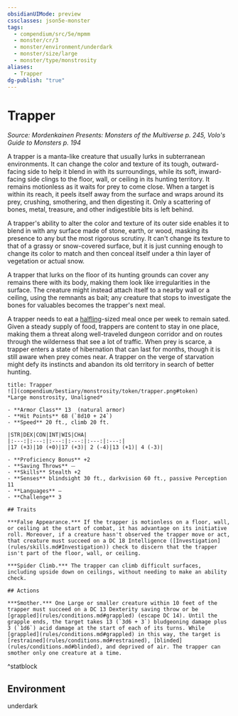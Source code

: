 ```yaml
---
obsidianUIMode: preview
cssclasses: json5e-monster
tags:
  - compendium/src/5e/mpmm
  - monster/cr/3
  - monster/environment/underdark
  - monster/size/large
  - monster/type/monstrosity
aliases:
  - Trapper
dg-publish: "true"
---
```

# Trapper
*Source: Mordenkainen Presents: Monsters of the Multiverse p. 245, Volo's Guide to Monsters p. 194*  

A trapper is a manta-like creature that usually lurks in subterranean environments. It can change the color and texture of its tough, outward-facing side to help it blend in with its surroundings, while its soft, inward-facing side clings to the floor, wall, or ceiling in its hunting territory. It remains motionless as it waits for prey to come close. When a target is within its reach, it peels itself away from the surface and wraps around its prey, crushing, smothering, and then digesting it. Only a scattering of bones, metal, treasure, and other indigestible bits is left behind.

A trapper's ability to alter the color and texture of its outer side enables it to blend in with any surface made of stone, earth, or wood, masking its presence to any but the most rigorous scrutiny. It can't change its texture to that of a grassy or snow-covered surface, but it is just cunning enough to change its color to match and then conceal itself under a thin layer of vegetation or actual snow.

A trapper that lurks on the floor of its hunting grounds can cover any remains there with its body, making them look like irregularities in the surface. The creature might instead attach itself to a nearby wall or a ceiling, using the remnants as bait; any creature that stops to investigate the bones for valuables becomes the trapper's next meal.

A trapper needs to eat a [halfling](compendium/races/halfling.md)-sized meal once per week to remain sated. Given a steady supply of food, trappers are content to stay in one place, making them a threat along well-traveled dungeon corridor and on routes through the wilderness that see a lot of traffic. When prey is scarce, a trapper enters a state of hibernation that can last for months, though it is still aware when prey comes near. A trapper on the verge of starvation might defy its instincts and abandon its old territory in search of better hunting.

```ad-statblock
title: Trapper
![](compendium/bestiary/monstrosity/token/trapper.png#token)
*Large monstrosity, Unaligned*

- **Armor Class** 13  (natural armor)
- **Hit Points** 68 (`8d10 + 24`)
- **Speed** 20 ft., climb 20 ft.

|STR|DEX|CON|INT|WIS|CHA|
|:---:|:---:|:---:|:---:|:---:|:---:|
|17 (+3)|10 (+0)|17 (+3)| 2 (-4)|13 (+1)| 4 (-3)|

- **Proficiency Bonus** +2
- **Saving Throws** ⏤
- **Skills** Stealth +2
- **Senses** blindsight 30 ft., darkvision 60 ft., passive Perception 11
- **Languages** —
- **Challenge** 3

## Traits

***False Appearance.*** If the trapper is motionless on a floor, wall, or ceiling at the start of combat, it has advantage on its initiative roll. Moreover, if a creature hasn't observed the trapper move or act, that creature must succeed on a DC 18 Intelligence ([Investigation](rules/skills.md#Investigation)) check to discern that the trapper isn't part of the floor, wall, or ceiling.

***Spider Climb.*** The trapper can climb difficult surfaces, including upside down on ceilings, without needing to make an ability check.

## Actions

***Smother.*** One Large or smaller creature within 10 feet of the trapper must succeed on a DC 13 Dexterity saving throw or be [grappled](rules/conditions.md#grappled) (escape DC 14). Until the grapple ends, the target takes 13 (`3d6 + 3`) bludgeoning damage plus 3 (`1d6`) acid damage at the start of each of its turns. While [grappled](rules/conditions.md#grappled) in this way, the target is [restrained](rules/conditions.md#restrained), [blinded](rules/conditions.md#blinded), and deprived of air. The trapper can smother only one creature at a time.
```
^statblock

## Environment

underdark